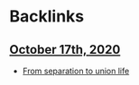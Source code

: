 
# Backlinks
## [October 17th, 2020](<October 17th, 2020.md>)
- [From separation to union life](<From separation to union life.md>)

